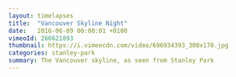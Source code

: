 ```yaml
---
layout: timelapses
title:  "Vancouver Skyline Night"
date:   2016-06-09 00:00:01 +0100
vimeoId: 266621893
thumbnail: https://i.vimeocdn.com/video/696934393_300x170.jpg
categories: stanley-park
summary: The Vancouver skyline, as seen from Stanley Park
---
```

